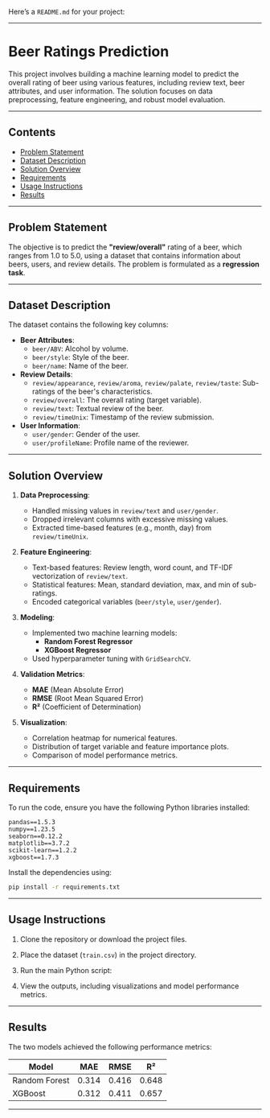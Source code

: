 Here’s a `README.md` for your project:

---

# **Beer Ratings Prediction**

This project involves building a machine learning model to predict the overall rating of beer using various features, including review text, beer attributes, and user information. The solution focuses on data preprocessing, feature engineering, and robust model evaluation.

---

## **Contents**
- [Problem Statement](#problem-statement)
- [Dataset Description](#dataset-description)
- [Solution Overview](#solution-overview)
- [Requirements](#requirements)
- [Usage Instructions](#usage-instructions)
- [Results](#results)

---

## **Problem Statement**
The objective is to predict the **"review/overall"** rating of a beer, which ranges from 1.0 to 5.0, using a dataset that contains information about beers, users, and review details. The problem is formulated as a **regression task**.

---

## **Dataset Description**
The dataset contains the following key columns:
- **Beer Attributes**:
  - `beer/ABV`: Alcohol by volume.
  - `beer/style`: Style of the beer.
  - `beer/name`: Name of the beer.
- **Review Details**:
  - `review/appearance`, `review/aroma`, `review/palate`, `review/taste`: Sub-ratings of the beer's characteristics.
  - `review/overall`: The overall rating (target variable).
  - `review/text`: Textual review of the beer.
  - `review/timeUnix`: Timestamp of the review submission.
- **User Information**:
  - `user/gender`: Gender of the user.
  - `user/profileName`: Profile name of the reviewer.

---

## **Solution Overview**
1. **Data Preprocessing**:
   - Handled missing values in `review/text` and `user/gender`.
   - Dropped irrelevant columns with excessive missing values.
   - Extracted time-based features (e.g., month, day) from `review/timeUnix`.

2. **Feature Engineering**:
   - Text-based features: Review length, word count, and TF-IDF vectorization of `review/text`.
   - Statistical features: Mean, standard deviation, max, and min of sub-ratings.
   - Encoded categorical variables (`beer/style`, `user/gender`).

3. **Modeling**:
   - Implemented two machine learning models:
     - **Random Forest Regressor**
     - **XGBoost Regressor**
   - Used hyperparameter tuning with `GridSearchCV`.

4. **Validation Metrics**:
   - **MAE** (Mean Absolute Error)
   - **RMSE** (Root Mean Squared Error)
   - **R²** (Coefficient of Determination)

5. **Visualization**:
   - Correlation heatmap for numerical features.
   - Distribution of target variable and feature importance plots.
   - Comparison of model performance metrics.

---

## **Requirements**
To run the code, ensure you have the following Python libraries installed:

```plaintext
pandas==1.5.3
numpy==1.23.5
seaborn==0.12.2
matplotlib==3.7.2
scikit-learn==1.2.2
xgboost==1.7.3
```

Install the dependencies using:

```bash
pip install -r requirements.txt
```

---

## **Usage Instructions**
1. Clone the repository or download the project files.
2. Place the dataset (`train.csv`) in the project directory.
3. Run the main Python script:

 

4. View the outputs, including visualizations and model performance metrics.

---

## **Results**
The two models achieved the following performance metrics:

| Model             | MAE   | RMSE  | R²    |
|--------------------|-------|-------|-------|
| Random Forest      | 0.314 | 0.416 | 0.648 |
| XGBoost            | 0.312 | 0.411 | 0.657 |

---

